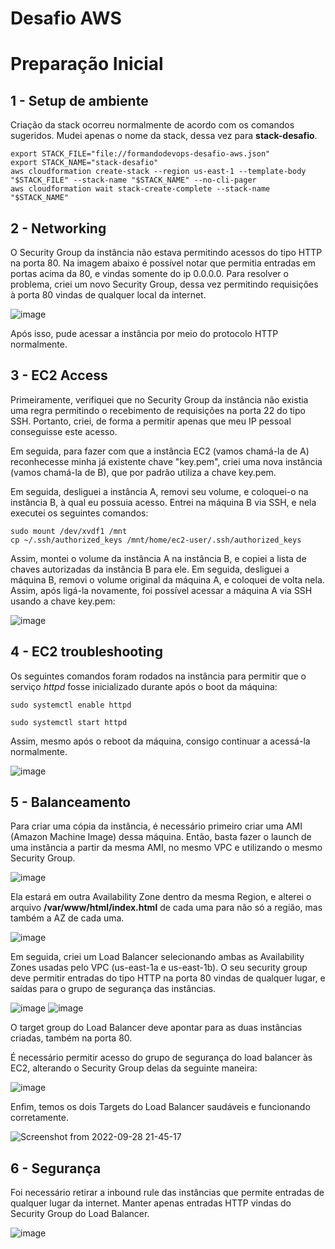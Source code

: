 # Desafio AWS

# Preparação Inicial

## 1 - Setup de ambiente

Criação da stack ocorreu normalmente de acordo com os comandos sugeridos. Mudei apenas o nome da stack, dessa vez para **stack-desafio**.

```
export STACK_FILE="file://formandodevops-desafio-aws.json"
export STACK_NAME="stack-desafio"
aws cloudformation create-stack --region us-east-1 --template-body "$STACK_FILE" --stack-name "$STACK_NAME" --no-cli-pager
aws cloudformation wait stack-create-complete --stack-name "$STACK_NAME"
```

## 2 - Networking

O Security Group da instância não estava permitindo acessos do tipo HTTP na porta 80. Na imagem abaixo é possível notar que permitia entradas em portas acima da 80, e vindas somente do ip 0.0.0.0. Para resolver o problema, criei um novo Security Group, dessa vez permitindo requisições à porta 80 vindas de qualquer local da internet.

![image](https://user-images.githubusercontent.com/85142222/192915748-db708039-db1b-42fa-b79a-68e93522e575.png)

Após isso, pude acessar a instância por meio do protocolo HTTP normalmente.


## 3 - EC2 Access

Primeiramente, verifiquei que no Security Group da instância não existia uma regra permitindo o recebimento de requisições na porta 22 do tipo SSH. Portanto, criei, de forma a permitir apenas que meu IP pessoal conseguisse este acesso.

Em seguida, para fazer com que a instância EC2 (vamos chamá-la de A) reconhecesse minha já existente chave "key.pem", criei uma nova instância (vamos chamá-la de B), que por padrão utiliza a chave key.pem.

Em seguida, desliguei a instância A, removi seu volume, e coloquei-o na instância B, à qual eu possuia acesso. Entrei na máquina B via SSH, e nela executei os seguintes comandos:

```
sudo mount /dev/xvdf1 /mnt
cp ~/.ssh/authorized_keys /mnt/home/ec2-user/.ssh/authorized_keys
```

Assim, montei o volume da instância A na instância B, e copiei a lista de chaves autorizadas da instância B para ele. Em seguida, desliguei a máquina B, removi o volume original da máquina A, e coloquei de volta nela. Assim, após ligá-la novamente, foi possível acessar a máquina A via SSH usando a chave key.pem:

![image](https://user-images.githubusercontent.com/85142222/192916678-2e8b73e4-e182-4d4c-a7d2-8a9596a368f0.png)


## 4 - EC2 troubleshooting

Os seguintes comandos foram rodados na instância para permitir que o serviço *httpd* fosse inicializado durante após o boot da máquina:

```
sudo systemctl enable httpd

sudo systemctl start httpd
```

Assim, mesmo após o reboot da máquina, consigo continuar a acessá-la normalmente.

![image](https://user-images.githubusercontent.com/85142222/192917428-59fe8766-e4ba-4056-9ef3-2a5715b9a6f9.png)


## 5 - Balanceamento

Para criar uma cópia da instância, é necessário primeiro criar uma AMI (Amazon Machine Image) dessa máquina. Então, basta fazer o launch de uma instância a partir da mesma AMI, no mesmo VPC e utilizando o mesmo Security Group. 

![image](https://user-images.githubusercontent.com/85142222/192918072-d9d60ae3-b57e-428b-8d9e-9491468ac080.png)

Ela estará em outra Availability Zone dentro da mesma Region, e alterei o arquivo **/var/www/html/index.html** de cada uma para não só a região, mas também a AZ de cada uma.

![image](https://user-images.githubusercontent.com/85142222/192918118-7daf673d-e145-4184-996a-e6962b8689b1.png)

Em seguida, criei um Load Balancer selecionando ambas as Availability Zones usadas pelo VPC (us-east-1a e us-east-1b). O seu security group deve permitir entradas do tipo HTTP na porta 80 vindas de qualquer lugar, e saídas para o grupo de segurança das instâncias.

![image](https://user-images.githubusercontent.com/85142222/192918376-adb7b68d-f7ee-4c22-a812-49ff6048b7fc.png)
![image](https://user-images.githubusercontent.com/85142222/192918390-ebafc627-1ef6-412a-b026-cfdfe3722c40.png)

O target group do Load Balancer deve apontar para as duas instâncias criadas, também na porta 80.

É necessário permitir acesso do grupo de segurança do load balancer às EC2, alterando o Security Group delas da seguinte maneira:

![image](https://user-images.githubusercontent.com/85142222/192918506-9222944b-6d6f-47f1-a8db-77053e7fb347.png)

Enfim, temos os dois Targets do Load Balancer saudáveis e funcionando corretamente.

![Screenshot from 2022-09-28 21-45-17](https://user-images.githubusercontent.com/85142222/192919609-c22e313b-c06a-47fb-bdc5-28f44e43c9b9.png)


## 6 - Segurança

Foi necessário retirar a inbound rule das instâncias que permite entradas de qualquer lugar da internet. Manter apenas entradas HTTP vindas do Security Group do Load Balancer.

![image](https://user-images.githubusercontent.com/85142222/192917594-5d1bbf43-26ec-4679-8189-0e0b7e3db13b.png)
